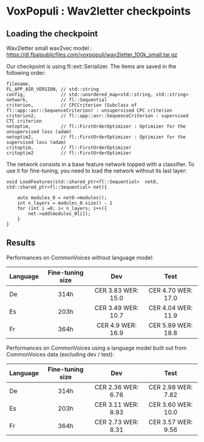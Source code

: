 # VoxPopuli : Wav2letter checkpoints

## Loading the checkpoint

Wav2letter small wav2vec model : https://dl.fbaipublicfiles.com/voxpopuli/wav2letter_100k_small.tar.gz

Our checkpoint is using fl::ext::Serializer. The items are saved in the following order:

```
filename,     
FL_APP_ASR_VERSION, // std::string
config,             // std::unordered_map<std::string, std::string> 
network,            // fl::Sequential
criterion,          // CPCCriterion (Subclass of fl::app::asr::SequenceCriterion) : unsupervised CPC criterion
criterion2,         // fl::app::asr::SequenceCriterion : supervised CTC criterion
netoptim,           // fl::FirstOrderOptimizer : Optimizer for the unsupervised loss (adam)
netoptim2,          // fl::FirstOrderOptimizer : Optimizer for the supervised loss (adam)
critoptim,          // fl::FirstOrderOptimizer
critoptim2          // fl::FirstOrderOptimizer
```

The network consists in a base feature network topped with a classifier. 
To use it for fine-tuning, you need to load the network without its last layer:

```
void LoadFeatures(std::shared_ptr<fl::Sequential>  net0, std::shared_ptr<fl::Sequential> net){

    auto modules_0 = net0->modules();
    int n_layers = modules_0.size() - 1
    for (int i =0; i< n_layers; i++){
        net->add(modules_0[i]);
    }
}
```

## Results 

Performances on CommonVoices without language model:

| Language        | Fine-tuning size |                 Dev      |       Test        |
| --------------- |:----------------:|:------------------------:|:-----------------:|
| De              | 314h             | CER 3.83 WER: 15.0       | CER 4.70 WER: 17.0|
| Es              | 203h             | CER 3.49 WER: 10.7       | CER 4.04 WER: 11.9|
| Fr              | 364h             | CER 4.9 WER: 16.9        | CER 5.89 WER: 18.8|

Performances on CommonVoices using a language model built out from CommonVoices data (excluding dev / test):

| Language        | Fine-tuning size |                 Dev      |       Test        |
| --------------- |:----------------:|:------------------------:|:-----------------:|
| De              | 314h             | CER 2.36 WER: 6.76       | CER 2.98 WER: 7.82|
| Es              | 203h             | CER 3.11 WER: 8.93       | CER 3.60 WER: 10.0|
| Fr              | 364h             | CER 2.73 WER: 8.31       | CER 3.57 WER: 9.56|
